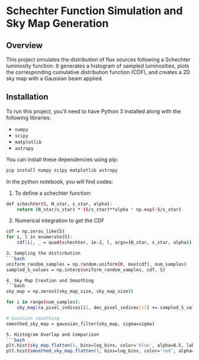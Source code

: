 # **Schechter Function Simulation and Sky Map Generation**

## **Overview**
This project simulates the distribution of flux sources following a Schechter luminosity function. It generates a histogram of sampled luminosities, plots the corresponding cumulative distribution function (CDF), and creates a 2D sky map with a Gaussian beam applied.

## **Installation**

To run this project, you'll need to have Python 3 installed along with the following libraries:

- `numpy`
- `scipy`
- `matplotlib`
- `astropy`

You can install these dependencies using pip:

```bash
pip install numpy scipy matplotlib astropy
```

In the python notebook, you will find codes:
1. To define a schechter function:
```bash
def schechter(S, N_star, s_star, alpha):
    return (N_star/s_star) * (S/s_star)**alpha * np.exp(-S/s_star)
```

2. Numerical integration to get the CDF
```bash
cdf = np.zeros_like(S)
for i, l in enumerate(S):
    cdf[i], _ = quad(schechter, 1e-2, l, args=(N_star, s_star, alpha))

3. Sampling the distirbution
```bash
uniform_random_samples = np.random.uniform(0, max(cdf), num_samples)
sampled_S_values = np.interp(uniform_random_samples, cdf, S)

4. Sky Map Creation and Smoothing
```bash
sky_map = np.zeros((sky_map_size, sky_map_size))

for i in range(num_samples):
    sky_map[ra_pixel_indices[i], dec_pixel_indices[i]] += sampled_S_values[i]

# Gaussian smoothing
smoothed_sky_map = gaussian_filter(sky_map, sigma=sigma)

5. Histogram Overlap and Comparison
```bash
plt.hist(sky_map.flatten(), bins=log_bins, color='blue', alpha=0.5, label='Original Map')
plt.hist(smoothed_sky_map.flatten(), bins=log_bins, color='red', alpha=0.5, label='Smoothed Map')
